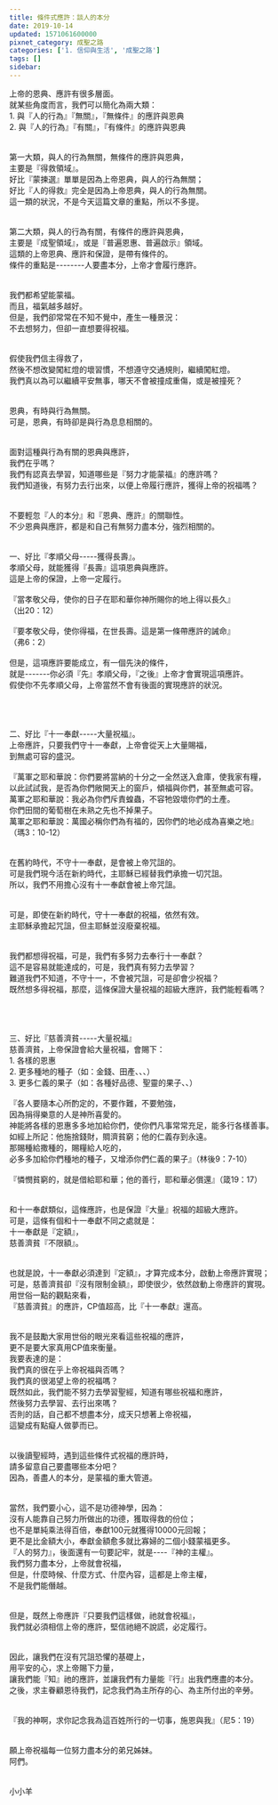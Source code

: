 ```yaml
---
title: 條件式應許：談人的本分
date: 2019-10-14
updated: 1571061600000
pixnet_category: 成聖之路
categories: ['1. 信仰與生活', '成聖之路']
tags: []
sidebar: 
---
```


<div>上帝的恩典、應許有很多層面。</div>
<div>就某些角度而言，我們可以簡化為兩大類：</div>
<div>1.<span style="white-space:pre"> </span>與『人的行為』『無關』，『無條件』的應許與恩典</div>
<div>2.<span style="white-space:pre"> </span>與『人的行為』『有關』，『有條件』的應許與恩典</div>
<div> </div>
<div> </div>
<div>第一大類，與人的行為無關，無條件的應許與恩典，</div>
<div>主要是『得救領域』。</div>
<div>好比『蒙揀選』單單是因為上帝恩典，與人的行為無關；</div>
<div>好比『人的得救』完全是因為上帝恩典，與人的行為無關。</div>
<div>這一類的狀況，不是今天這篇文章的重點，所以不多提。</div>
<div> </div>
<div> </div>
<div>第二大類，與人的行為有關，有條件的應許與恩典，</div>
<div>主要是『成聖領域』，或是『普遍恩惠、普遍啟示』領域。</div>
<div>這類的上帝恩典、應許和保證，是帶有條件的。</div>
<div>條件的重點是--------人要盡本分，上帝才會履行應許。</div>
<div> </div>
<div> </div>
<div>我們都希望能蒙福。</div>
<div>而且，福氣越多越好。</div>
<div>但是，我們卻常常在不知不覺中，產生一種景況：</div>
<div>不去想努力，但卻一直想要得祝福。</div>
<div> </div>
<div> </div>
<div>假使我們信主得救了，</div>
<div>然後不想改變闖紅燈的壞習慣，不想遵守交通規則，繼續闖紅燈。</div>
<div>我們真以為可以繼續平安無事，哪天不會被撞成重傷，或是被撞死？</div>
<div> </div>
<div> </div>
<div>恩典，有時與行為無關。</div>
<div>可是，恩典，有時卻是與行為息息相關的。</div>
<div> </div>
<div> </div>
<div>面對這種與行為有關的恩典與應許，</div>
<div>我們在乎嗎？</div>
<div>我們有認真去學習，知道哪些是『努力才能蒙福』的應許嗎？</div>
<div>我們知道後，有努力去行出來，以便上帝履行應許，獲得上帝的祝福嗎？</div>
<div> </div>
<div> </div>
<div>不要輕忽『人的本分』和『恩典、應許』的關聯性。</div>
<div>不少恩典與應許，都是和自己有無努力盡本分，強烈相關的。</div>
<div> </div>
<div> </div>
<div>一、好比『孝順父母-----獲得長壽』。</div>
<div>孝順父母，就能獲得『長壽』這項恩典與應許。</div>
<div>這是上帝的保證，上帝一定履行。</div>
<div> </div>
<div>『當孝敬父母，使你的日子在耶和華你神所賜你的地上得以長久』</div>
<div>（出20：12）</div>
<div> </div>
<div>『要孝敬父母，使你得福，在世長壽。這是第一條帶應許的誡命』</div>
<div>（弗6：2）</div>
<div> </div>
<div>但是，這項應許要能成立，有一個先決的條件，</div>
<div>就是-------你必須『先』孝順父母，『之後』上帝才會實現這項應許。</div>
<div>假使你不先孝順父母，上帝當然不會有後面的實現應許的狀況。</div>
<div> </div>
<div> </div>
<div> </div>
<div> </div>
<div>二、好比『十一奉獻-----大量祝福』。</div>
<div>上帝應許，只要我們守十一奉獻，上帝會從天上大量賜福，</div>
<div>到無處可容的盛況。</div>
<div> </div>
<div>『萬軍之耶和華說：你們要將當納的十分之一全然送入倉庫，使我家有糧，</div>
<div>以此試試我，是否為你們敞開天上的窗戶，傾福與你們，甚至無處可容。</div>
<div>萬軍之耶和華說：我必為你們斥責蝗蟲，不容牠毀壞你們的土產。</div>
<div>你們田間的葡萄樹在未熟之先也不掉果子。</div>
<div>萬軍之耶和華說：萬國必稱你們為有福的，因你們的地必成為喜樂之地』</div>
<div>（瑪3：10-12）</div>
<div> </div>
<div> </div>
<div>在舊約時代，不守十一奉獻，是會被上帝咒詛的。</div>
<div>可是我們現今活在新約時代，主耶穌已經替我們承擔一切咒詛。</div>
<div>所以，我們不用擔心沒有十一奉獻會被上帝咒詛。</div>
<div> </div>
<div> </div>
<div>可是，即使在新約時代，守十一奉獻的祝福，依然有效。</div>
<div>主耶穌承擔起咒詛，但主耶穌並沒廢棄祝福。</div>
<div> </div>
<div> </div>
<div>我們都想得祝福，可是，我們有多努力去奉行十一奉獻？</div>
<div>這不是容易就能達成的，可是，我們真有努力去學習？</div>
<div>難道我們不知道，不守十一，不會被咒詛，可是卻會少祝福？</div>
<div>既然想多得祝福，那麼，這條保證大量祝福的超級大應許，我們能輕看嗎？</div>
<div> </div>
<div> </div>
<div> </div>
<div> </div>
<div>三、好比『慈善濟貧-----大量祝福』</div>
<div>慈善濟貧，上帝保證會給大量祝福，會賜下：</div>
<div>1.<span style="white-space:pre"> </span>各樣的恩惠</div>
<div>2.<span style="white-space:pre"> </span>更多種地的種子（如：金錢、田產、、、）</div>
<div>3.<span style="white-space:pre"> </span>更多仁義的果子（如：各種好品德、聖靈的果子、、）</div>
<div> </div>
<div>『各人要隨本心所酌定的，不要作難，不要勉強，</div>
<div>因為捐得樂意的人是神所喜愛的。</div>
<div>神能將各樣的恩惠多多地加給你們，使你們凡事常常充足，能多行各樣善事。</div>
<div>如經上所記：他施捨錢財，賙濟貧窮；他的仁義存到永遠。</div>
<div>那賜種給撒種的，賜糧給人吃的，</div>
<div>必多多加給你們種地的種子，又增添你們仁義的果子』（林後9：7-10）</div>
<div> </div>
<div>『憐憫貧窮的，就是借給耶和華；他的善行，耶和華必償還』（箴19：17）</div>
<div> </div>
<div> </div>
<div>和十一奉獻類似，這條應許，也是保證『大量』祝福的超級大應許。</div>
<div>可是，這條有個和十一奉獻不同之處就是：</div>
<div>十一奉獻是『定額』，</div>
<div>慈善濟貧『不限額』。</div>
<div> </div>
<div> </div>
<div>也就是說，十一奉獻必須達到『定額』，才算完成本分，啟動上帝應許實現；</div>
<div>可是，慈善濟貧卻『沒有限制金額』，即使很少，依然啟動上帝應許的實現。</div>
<div>用世俗一點的觀點來看，</div>
<div>『慈善濟貧』的應許，CP值超高，比『十一奉獻』還高。</div>
<div> </div>
<div> </div>
<div>我不是鼓勵大家用世俗的眼光來看這些祝福的應許，</div>
<div>更不是要大家真用CP值來衡量。</div>
<div>我要表達的是：</div>
<div>我們真的很在乎上帝祝福與否嗎？</div>
<div>我們真的很渴望上帝的祝福嗎？</div>
<div>既然如此，我們能不努力去學習聖經，知道有哪些祝福和應許，</div>
<div>然後努力去學習、去行出來嗎？</div>
<div>否則的話，自己都不想盡本分，成天只想著上帝祝福，</div>
<div>這變成有點癡人做夢而已。</div>
<div> </div>
<div> </div>
<div>以後讀聖經時，遇到這些條件式祝福的應許時，</div>
<div>請多留意自己要盡哪些本分吧？</div>
<div>因為，善盡人的本分，是蒙福的重大管道。</div>
<div> </div>
<div> </div>
<div>當然，我們要小心，這不是功德神學，因為：</div>
<div>沒有人能靠自己努力所做出的功德，獲取得救的份位；</div>
<div>也不是單純乘法得百倍，奉獻100元就獲得10000元回報；</div>
<div>更不是比金額大小，奉獻金額愈多就比寡婦的二個小錢蒙福更多。</div>
<div>『人的努力』，後面還有一句要記牢，就是----『神的主權』。</div>
<div>我們努力盡本分，上帝就會祝福，</div>
<div>但是，什麼時候、什麼方式、什麼內容，這都是上帝主權，</div>
<div>不是我們能僭越。</div>
<div> </div>
<div> </div>
<div>但是，既然上帝應許『只要我們這樣做，祂就會祝福』，</div>
<div>我們就必須相信上帝的應許，堅信祂絕不說謊，必定履行。</div>
<div> </div>
<div> </div>
<div>因此，讓我們在沒有咒詛恐懼的基礎上，</div>
<div>用平安的心，求上帝賜下力量，</div>
<div>讓我們能『知』祂的應許，並讓我們有力量能『行』出我們應盡的本分。</div>
<div>之後，求主眷顧恩待我們，記念我們為主所存的心、為主所付出的辛勞。</div>
<div> </div>
<div> </div>
<div>『我的神啊，求你記念我為這百姓所行的一切事，施恩與我』（尼5：19）</div>
<div> </div>
<div> </div>
<div>願上帝祝福每一位努力盡本分的弟兄姊妹。</div>
<div>阿們。</div>
<div> </div>
<div> </div>
<div>小小羊</div>
